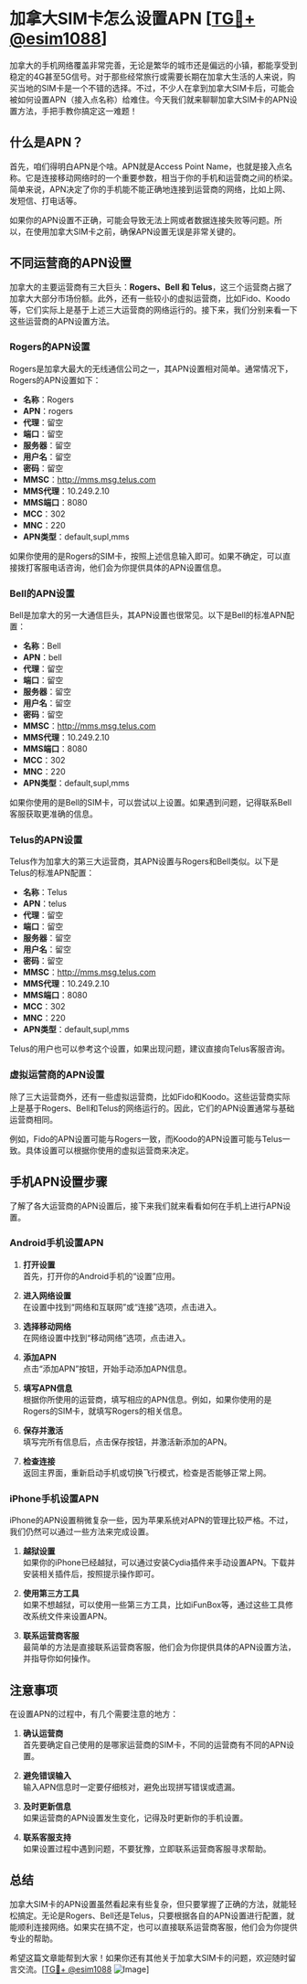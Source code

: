 # 加拿大SIM卡怎么设置APN [[TG💪+ @esim1088](https://t.me/s/esim1088)]

加拿大的手机网络覆盖非常完善，无论是繁华的城市还是偏远的小镇，都能享受到稳定的4G甚至5G信号。对于那些经常旅行或需要长期在加拿大生活的人来说，购买当地的SIM卡是一个不错的选择。不过，不少人在拿到加拿大SIM卡后，可能会被如何设置APN（接入点名称）给难住。今天我们就来聊聊加拿大SIM卡的APN设置方法，手把手教你搞定这一难题！

## 什么是APN？

首先，咱们得明白APN是个啥。APN就是Access Point Name，也就是接入点名称。它是连接移动网络时的一个重要参数，相当于你的手机和运营商之间的桥梁。简单来说，APN决定了你的手机能不能正确地连接到运营商的网络，比如上网、发短信、打电话等。

如果你的APN设置不正确，可能会导致无法上网或者数据连接失败等问题。所以，在使用加拿大SIM卡之前，确保APN设置无误是非常关键的。

## 不同运营商的APN设置

加拿大的主要运营商有三大巨头：**Rogers、Bell 和 Telus**，这三个运营商占据了加拿大大部分市场份额。此外，还有一些较小的虚拟运营商，比如Fido、Koodo等，它们实际上是基于上述三大运营商的网络运行的。接下来，我们分别来看一下这些运营商的APN设置方法。

### Rogers的APN设置

Rogers是加拿大最大的无线通信公司之一，其APN设置相对简单。通常情况下，Rogers的APN设置如下：

- **名称**：Rogers
- **APN**：rogers
- **代理**：留空
- **端口**：留空
- **服务器**：留空
- **用户名**：留空
- **密码**：留空
- **MMSC**：http://mms.msg.telus.com
- **MMS代理**：10.249.2.10
- **MMS端口**：8080
- **MCC**：302
- **MNC**：220
- **APN类型**：default,supl,mms

如果你使用的是Rogers的SIM卡，按照上述信息输入即可。如果不确定，可以直接拨打客服电话咨询，他们会为你提供具体的APN设置信息。

### Bell的APN设置

Bell是加拿大的另一大通信巨头，其APN设置也很常见。以下是Bell的标准APN配置：

- **名称**：Bell
- **APN**：bell
- **代理**：留空
- **端口**：留空
- **服务器**：留空
- **用户名**：留空
- **密码**：留空
- **MMSC**：http://mms.msg.telus.com
- **MMS代理**：10.249.2.10
- **MMS端口**：8080
- **MCC**：302
- **MNC**：220
- **APN类型**：default,supl,mms

如果你使用的是Bell的SIM卡，可以尝试以上设置。如果遇到问题，记得联系Bell客服获取更准确的信息。

### Telus的APN设置

Telus作为加拿大的第三大运营商，其APN设置与Rogers和Bell类似。以下是Telus的标准APN配置：

- **名称**：Telus
- **APN**：telus
- **代理**：留空
- **端口**：留空
- **服务器**：留空
- **用户名**：留空
- **密码**：留空
- **MMSC**：http://mms.msg.telus.com
- **MMS代理**：10.249.2.10
- **MMS端口**：8080
- **MCC**：302
- **MNC**：220
- **APN类型**：default,supl,mms

Telus的用户也可以参考这个设置，如果出现问题，建议直接向Telus客服咨询。

### 虚拟运营商的APN设置

除了三大运营商外，还有一些虚拟运营商，比如Fido和Koodo。这些运营商实际上是基于Rogers、Bell和Telus的网络运行的。因此，它们的APN设置通常与基础运营商相同。

例如，Fido的APN设置可能与Rogers一致，而Koodo的APN设置可能与Telus一致。具体设置可以根据你使用的虚拟运营商来决定。

## 手机APN设置步骤

了解了各大运营商的APN设置后，接下来我们就来看看如何在手机上进行APN设置。

### Android手机设置APN

1. **打开设置**  
   首先，打开你的Android手机的“设置”应用。

2. **进入网络设置**  
   在设置中找到“网络和互联网”或“连接”选项，点击进入。

3. **选择移动网络**  
   在网络设置中找到“移动网络”选项，点击进入。

4. **添加APN**  
   点击“添加APN”按钮，开始手动添加APN信息。

5. **填写APN信息**  
   根据你所使用的运营商，填写相应的APN信息。例如，如果你使用的是Rogers的SIM卡，就填写Rogers的相关信息。

6. **保存并激活**  
   填写完所有信息后，点击保存按钮，并激活新添加的APN。

7. **检查连接**  
   返回主界面，重新启动手机或切换飞行模式，检查是否能够正常上网。

### iPhone手机设置APN

iPhone的APN设置稍微复杂一些，因为苹果系统对APN的管理比较严格。不过，我们仍然可以通过一些方法来完成设置。

1. **越狱设置**  
   如果你的iPhone已经越狱，可以通过安装Cydia插件来手动设置APN。下载并安装相关插件后，按照提示操作即可。

2. **使用第三方工具**  
   如果不想越狱，可以使用一些第三方工具，比如iFunBox等，通过这些工具修改系统文件来设置APN。

3. **联系运营商客服**  
   最简单的方法是直接联系运营商客服，他们会为你提供具体的APN设置方法，并指导你如何操作。

## 注意事项

在设置APN的过程中，有几个需要注意的地方：

1. **确认运营商**  
   首先要确定自己使用的是哪家运营商的SIM卡，不同的运营商有不同的APN设置。

2. **避免错误输入**  
   输入APN信息时一定要仔细核对，避免出现拼写错误或遗漏。

3. **及时更新信息**  
   如果运营商的APN设置发生变化，记得及时更新你的手机设置。

4. **联系客服支持**  
   如果设置过程中遇到问题，不要犹豫，立即联系运营商客服寻求帮助。

## 总结

加拿大SIM卡的APN设置虽然看起来有些复杂，但只要掌握了正确的方法，就能轻松搞定。无论是Rogers、Bell还是Telus，只要根据各自的APN设置进行配置，就能顺利连接网络。如果实在搞不定，也可以直接联系运营商客服，他们会为你提供专业的帮助。

希望这篇文章能帮到大家！如果你还有其他关于加拿大SIM卡的问题，欢迎随时留言交流。[[TG💪+ @esim1088](https://t.me/s/esim1088) ![Image](https://i.postimg.cc/4NQfJmqS/Snipaste-2025-05-13-00-14-12.png)]